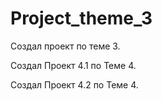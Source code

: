 # Project_theme_3

Создал проект по теме 3.

Создал Проект 4.1 по Теме 4.

Создал Проект 4.2 по Теме 4.